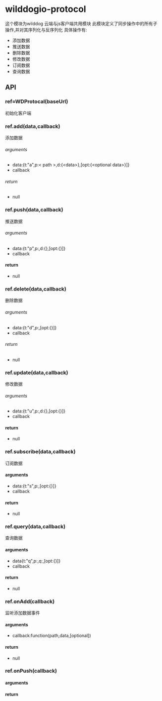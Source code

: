 # wilddogio-protocol
这个模块为wilddog 云端与js客户端共用模块
此模块定义了同步操作中的所有子操作,并对其序列化与反序列化
具体操作有:
* 添加数据
* 推送数据
* 删除数据
* 修改数据
* 订阅数据
* 查询数据

## API


### ref=WDProtocal(baseUrl)
初始化客户端

### ref.add(data,callback)
添加数据
###### arguments
* data:{t:"a",p:&lt; path &gt;,d:{&lt;data&gt;},[opt:{&lt;optional data&gt;}]}
* callback
###### return
* null
### ref.push(data,callback)
推送数据
###### arguments
* data:{t:"p",p:<path>,d:{<data>},[opt:{<optional data>}]}
* callback
#### return
* null
### ref.delete(data,callback)
删除数据
###### arguments
* data:{t:"d",p:<path>,[opt:{<optional data>}]}
* callback
###### return
* null
### ref.update(data,callback)
修改数据
###### arguments
* data:{t:"u",p:<path>,d:{<data>},[opt:{<optional data>}]}
* callback
#### return
* null
### ref.subscribe(data,callback)
订阅数据
#### arguments
* data:{t:"s",p:<path>,[opt:{<optional data>}]}
* callback
#### return
* null
### ref.query(data,callback)
查询数据
#### arguments
* data{t:"q",p:<path>,q:<query>,[opt:{<optional data>}]}
* callback
#### return
* null
### ref.onAdd(callback)
监听添加数据事件
#### arguments
* callback:function(path,data,[optional])
#### return
* null
### ref.onPush(callback)
#### arguments

#### return




